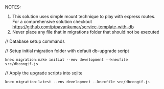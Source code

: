 NOTES: 
1. This solution uses simple mount technique to play with express routes. For a comprehensive solution checkout https://github.com/ptpavankumar/service-template-with-db 
2. Never place any file that in migrations folder that should not be executed

// Database setup commands

// Setup initial migration folder with default db-upgrade script
```
knex migration:make initial --env development --knexfile src/dbcongif.js
```

// Apply the upgrade scripts into sqlite
```
knex migration:latest --env development --knexfile src/dbcongif.js
```
